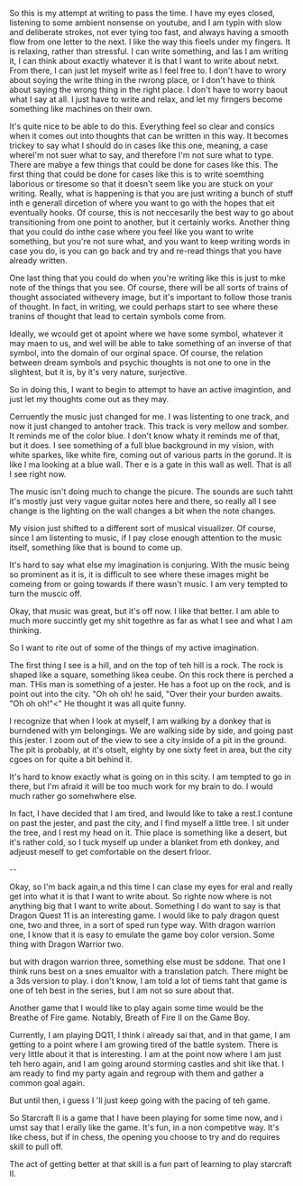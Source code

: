 So this is my attempt at writing to pass the time. I have my eyes closed,
listening to some ambient nonsense on youtube, and I am typin with slow and
deliberate strokes, not ever tying too fast, and always having a smooth flow
from one letter to the next. I like the way this fieels under my fingers. It is
relaxing, rather than stressful. I can write something, and Ias I am writing
it, I can think about exactly whatever it is that I want to write about netxt.
From there, I can just let myself write as I feel free to. I don't have to
wrory about soying the write thing in the rwrong place, or I don't have to
think about saying the wrong thing in the right place. I don't have to worry
baout what I say at all. I just have to write and relax, and let my firngers
become something like machines on their own.

It's quite nice to be able to do this. Everything feel so clear and consics
when it comes out into thoughts that can be written in this way. It becomes
trickey to say what I should do in cases like this one, meaning, a case
whereI'm not suer what to say, and therefore I'm not sure what to type. There
are mabye a few things that could be done for cases like this. The first thing
that could be done for cases like this is to write soemthing laborious or
tiresome so that it doesn't seem like you are stuck on your writing. Really,
what is happening is that you are just writing a bunch of stuff inth e generall
dircetion of where you want to go with the hopes that eit eventually hooks. Of
course, this is not neccesarily the best way to go about transitioning from one
point to another, but it certainly works. Another thing that you could do inthe
case where you feel like you want to write something, but you're not sure what,
and you want to keep writing words in case you do, is you can go back and try
and re-read things that you have already written.

One last thing that you could do when you're writing like this is just to mke
note of the things that you see. Of course, there will be all sorts of trains
of thought associated withevery image, but it's important to follow those
tranis of thought. In fact, in writing, we could perhaps start to see where
these tranins of thought that lead to certain symbols come from.

Ideally, we wcould get ot apoint where we have some symbol, whatever it may
maen to us, and wel will be able to take something of an inverse of that
symbol, into the domain of our orginal space. Of course, the relation between
dream symbols and psychic thoughts is not one to one in the slightest, but it
is, by it's very nature, surjective.

So in doing this, I want to begin to attempt to have an active imagintion, and
just let my thoughts come out as they may.

Cerruently the music just changed for me. I was listenting to one track, and
now it just changed to antoher track. This track is very mellow and somber. It
reminds me of the color blue. I don't know whaty it reminds me of that, but it
does. I see something of a full blue background in my vision, with white
sparkes, like white fire, coming out of various parts in the gorund. It is like
I ma looking at a blue wall. Ther e is a gate in this wall as well. That is all
I see right now.

The music isn't doing much to change the picure. The sounds are such tahtt it's
mostly just very vague guitar notes here and there, so really all I see change
is the lighting on the wall changes a bit when the note changes.

My vision just shifted to a different sort of musical visualizer. Of course,
since I am listenting to music, if I pay close enough attention to the music
itself, something like that is bound to come up.

It's hard to say what else my imagination is conjuring. With the music being so
prominent as it is, it is difficult to see where these images might be comeing
from or going towards if there wasn't music. I am very tempted to turn the
muscic off.

Okay, that music was great, but it's off now. I like that better. I am able to
much more succintly get my shit togethre as far as what I see and what I am
thinking.

So I want to rite out of some of the things of my active imagination.

The first thing I see is a hill, and on the top of teh hill is a rock. The rock
is shaped like a square, something likea  ceube. On this rock there is perched
a man. THis man is something of a jester. He has a foot up on the rock, and is
point out into the city. "Oh oh oh! he said, "Over their your burden awaits.
"Oh oh oh!"<" He thought it was all quite funny.

I recognize that when I look at myself, I am walking by a donkey that is
burndened with ym belongings. We are walking side by side, and going past this
jester. I zoom out of the view to see a city inside of a pit in the ground. The
pit is probably, at it's otselt, eighty by one sixty feet in area, but the city
cgoes on for quite a bit behind it.

It's hard to know exactly what is going on in this scity. I am tempted to go in
there, but I'm afraid it will be too much work for my brain to do. I would much
rather go somehwhere else.

In fact, I have decided that I am tired, and Iwould like to take a rest.I
contune on past the jester, and past the city, and I find myself a little tree.
I sit under the tree, and I rest my head on it. Thie place is something like a
desert, but it's rather cold, so I tuck myself up under a blanket from eth
donkey, and adjeust meself to get comfortable on the desert frloor.

--

Okay, so I'm back again,a nd this time I can clase my eyes for eral and really
get into what it is that I want to write about.
So righte now where is not anything big that I want to write about. Something I
do want to say is that Dragon Quest 11 is an interesting game. I would like to
paly dragon quest one, two and three, in a sort of sped run type way. With
dragon warrion one, I know that it is easy to emulate the game boy color
version. Some thing with Dragon Warrior two.

but with dragon warrion three, something else must be sddone. That one I think
runs best on a snes emualtor with a translation patch. There might be a 3ds
version to play. i don't know, I am told a lot of tiems taht that game is one
of teh best in the series, but I am not so sure about that.

Another game that I would like to play again some time would be the Breathe of
Fire game. Notably, Breath of Fire II on the Game Boy.

Currently, I am playing DQ11, I think i already sai that, and in that game, I
am getting to a point where I am growing tired of the battle system. There is
very little about it that is interesting. I am at the point now where I am just
teh hero again, and I am going around storming castles and shit like that. I am
ready to find my party again and regroup with them and gather a common goal
again.

But until then, i guess I 'll just keep going with the pacing of teh game.

So Starcraft II is a game that I have been playing for some time now, and i
umst say that I erally like the game. It's fun, in a non competitve way. It's
like chess, but if in chess, the opening you choose to try and do requires
skill to pull off.

The act of getting better at that skill is a fun part of learning to play
starcraft II.


